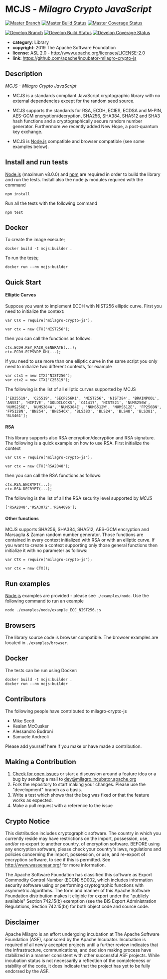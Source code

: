 <!--
    Licensed to the Apache Software Foundation (ASF) under one
    or more contributor license agreements.  See the NOTICE file
    distributed with this work for additional information
    regarding copyright ownership.  The ASF licenses this file
    to you under the Apache License, Version 2.0 (the
    "License"); you may not use this file except in compliance
    with the License.  You may obtain a copy of the License at

    http://www.apache.org/licenses/LICENSE-2.0

    Unless required by applicable law or agreed to in writing,
    software distributed under the License is distributed on an
    "AS IS" BASIS, WITHOUT WARRANTIES OR CONDITIONS OF ANY
    KIND, either express or implied.  See the License for the
    specific language governing permissions and limitations
    under the License.
-->

# MCJS - *Milagro Crypto JavaScript*

[![Master Branch](https://img.shields.io/badge/-master:-gray.svg)](https://github.com/apache/incubator-milagro-crypto-js/tree/master)
[![Master Build Status](https://secure.travis-ci.org/apache/incubator-milagro-crypto-js.png?branch=master)](https://travis-ci.org/apache/incubator-milagro-crypto-js?branch=master)
[![Master Coverage Status](https://coveralls.io/repos/github/apache/incubator-milagro-crypto-js/badge.svg?branch=master)](https://coveralls.io/github/apache/incubator-milagro-crypto-js?branch=master)

[![Develop Branch](https://img.shields.io/badge/-develop:-gray.svg)](https://github.com/davidkhala/milagro-crypto-js/tree/develop)
[![Develop Build Status](https://secure.travis-ci.org/davidkhala/milagro-crypto-js.png?branch=develop)](https://travis-ci.org/davidkhala/milagro-crypto-js?branch=develop)
[![Develop Coverage Status](https://coveralls.io/repos/github/davidkhala/milagro-crypto-js/badge.svg?branch=develop)](https://coveralls.io/github/davidkhala/milagro-crypto-js?branch=develop)


* **category**:    Library
* **copyright**:   2019 The Apache Software Foundation
* **license**:     ASL 2.0 - http://www.apache.org/licenses/LICENSE-2.0
* **link**:        https://github.com/apache/incubator-milagro-crypto-js

## Description

*MCJS - Milagro Crypto JavaScript*

* MCJS is a standards compliant JavaScript cryptographic library with no
external dependencies except for the random seed source.

* MCJS supports the standards for RSA, ECDH, ECIES, ECDSA and M-PIN, AES-GCM
encryption/decryption, SHA256, SHA384, SHA512 and SHA3 hash functions and a
cryptographically secure random number generator. Furthermore we recently
added New Hope, a post-quantum key exchange.

* MCJS is [Node.js](https://nodejs.org/en/) compatible and browser compatible
(see some examples below).

## Install and run  tests

[Node.js](https://nodejs.org/en/) (maximum v8.0.0) and
[npm](https://www.npmjs.com/) are required in order to build the library and
run the tests. Install also the node.js modules required with the command

```
npm install
```

Run all the tests with the following command

```
npm test
```

## Docker

To create the image execute;

```
docker build -t mcjs:builder .
```

To run the tests;

```
docker run --rm mcjs:builder 
```

## Quick Start

#### Elliptic Curves

Suppose you want to implement ECDH with NIST256 elliptic curve. First you need
to initialize the context:

```
var CTX = require("milagro-crypto-js");

var ctx = new CTX("NIST256");
```

then you can call the functions as follows:

```
ctx.ECDH.KEY_PAIR_GENERATE(...);
ctx.ECDH.ECPSVDP_DH(...);
```

If you need to use more than one elliptic curve in the same script you only
need to initialize two different contexts, for example

```
var ctx1 = new CTX("NIST256");
var ctx2 = new CTX("C25519");
```

The following is the list of all elliptic curves supported by MCJS

```
['ED25519', 'C25519', 'SECP256K1', 'NIST256', 'NIST384', 'BRAINPOOL', 'ANSSI', 'HIFIVE', 'GOLDILOCKS', 'C41417', 'NIST521', 'NUMS256W', 'NUMS256E', 'NUMS384W', 'NUMS384E', 'NUMS512W', 'NUMS512E', 'FP256BN', 'FP512BN', 'BN254', 'BN254CX', 'BLS383', 'BLS24', 'BLS48', 'BLS381', 'BLS461'];
```

#### RSA

This library supports also RSA encryption/decryption and RSA signature. The following is a quick example on how to use RSA. First initialize the context

```
var CTX = require("milagro-crypto-js");

var ctx = new CTX("RSA2048");
```
then you can call the RSA functions as follows:

```
ctx.RSA.ENCRYPT(...);
ctx.RSA.DECRYPT(...);
```

The following is the list of all the RSA security level supported by *MCJS*

```
['RSA2048','RSA3072','RSA4096'];
```

#### Other functions

MCJS supports SHA256, SHA384, SHA512, AES-GCM encryption and Marsaglia & Zaman
random number generator. Those functions are contained in every context initialized
with RSA or with an elliptic curve. If you want to create a context supporting only
those general functions then initialize it with no parameter as follows:

```
var CTX = require("milagro-crypto-js");

var ctx = new CTX();
```

## Run examples

[Node.js](https://nodejs.org/en/) examples are provided - please see
`./examples/node`. Use the following command to run an example

```
node ./examples/node/example_ECC_NIST256.js
```

## Browsers

The library source code is browser compatible. The browser examples are located
in `./examples/browser`.

## Docker

The tests can be run using Docker:

```
docker build -t mcjs:builder .
docker run --rm mcjs:builder 
```

## Contributors 

The following people have contributed to milagro-crypto-js

- Mike Scott
- Kealan McCusker
- Alessandro Budroni
- Samuele Andreoli

Please add yourself here if you make or have made a contribution.

## Making a Contribution

1.  [Check for open issues](https://github.com/apache/incubator-milagro-crypto-js/issues)
    or start a discussion around a feature idea or a bug by sending a mail to
    dev@milagro.incubator.apache.org
2.  Fork the repository to start making your changes. Please use the "development" branch
    as a basis.
3.  Write a test which shows that the bug was fixed or that the feature works as expected.
4.  Make a pull request with a reference to the issue

## Crypto Notice

This distribution includes cryptographic software. The country in which you
currently reside may have restrictions on the import, possession, use, and/or
re-export to another country, of encryption software. BEFORE using any
encryption software, please check your country's laws, regulations and
policies concerning the import, possession, or use, and re-export of encryption
software, to see if this is permitted. See <http://www.wassenaar.org/> for
more information.

The Apache Software Foundation has classified this software as Export Commodity
Control Number (ECCN) 5D002, which includes information security software using
or performing cryptographic functions with asymmetric algorithms. The form and
manner of this Apache Software Foundation distribution makes it eligible for
export under the "publicly available" Section 742.15(b) exemption (see the BIS
Export Administration Regulations, Section 742.15(b)) for both object code and
source code.

## Disclaimer

Apache Milagro is an effort undergoing incubation at The Apache Software Foundation (ASF), sponsored by the Apache Incubator. Incubation is required of all newly accepted projects until a further review indicates that the infrastructure, communications, and decision making process have stabilized in a manner consistent with other successful ASF projects. While incubation status is not necessarily a reflection of the completeness or stability of the code, it does indicate that the project has yet to be fully endorsed by the ASF.
